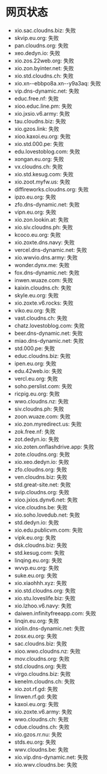 # 网页状态
- xio.sac.cloudns.biz: 失败
- skvip.eu.org: 失败
- pan.cloudns.org: 失败
- xeo.dedyn.io: 失败
- xio.zos.22web.org: 失败
- xio.zon.byinter.net: 失败
- xio.std.cloudns.ch: 失败
- xio.xn--ebbpo8a.xn--y9a3aq: 失败
- vip.dns-dynamic.net: 失败
- educ.free.nf: 失败
- xioo.educ.line.pm: 失败
- xio.jxsio.v6.army: 失败
- tau.cloudns.biz: 失败
- xio.gzos.link: 失败
- xioo.kaxoi.eu.org: 失败
- xio.std.000.pe: 失败
- edu.lovestoblog.com: 失败
- xongan.eu.org: 失败
- vx.cloudns.ch: 失败
- xio.std.kesug.com: 失败
- xio.zoot.myfw.us: 失败
- diffireworks.cloudns.org: 失败
- ipzo.eu.org: 失败
- zfo.dns-dynamic.net: 失败
- vipn.eu.org: 失败
- xio.zon.lookin.at: 失败
- xio.siv.cloudns.ph: 失败
- kcoco.eu.org: 失败
- xio.zoxte.dns.navy: 失败
- vercel.dns-dynamic.net: 失败
- xio.wwvio.dns.army: 失败
- wonder.dynx.me: 失败
- fox.dns-dynamic.net: 失败
- inwen.wuaze.com: 失败
- kaixin.cloudns.ch: 失败
- skyle.eu.org: 失败
- xio.zoxte.v6.rocks: 失败
- viko.eu.org: 失败
- vast.cloudns.ch: 失败
- chatz.lovestoblog.com: 失败
- beer.dns-dynamic.net: 失败
- miao.dns-dynamic.net: 失败
- std.000.pe: 失败
- educ.cloudns.biz: 失败
- ipen.eu.org: 失败
- edu.42web.io: 失败
- vercl.eu.org: 失败
- soho.perslist.com: 失败
- ricpig.eu.org: 失败
- wwo.cloudns.nz: 失败
- siv.cloudns.ph: 失败
- zoon.wuaze.com: 失败
- xio.zon.myredirect.us: 失败
- zok.free.nf: 失败
- zot.dedyn.io: 失败
- xio.zoten.onflashdrive.app: 失败
- zote.cloudns.org: 失败
- xio.xeo.dedyn.io: 失败
- zfo.cloudns.org: 失败
- ven.cloudns.biz: 失败
- std.great-site.net: 失败
- svip.cloudns.org: 失败
- xioo.jxios.dynv6.net: 失败
- vice.cloudns.be: 失败
- xio.soho.lovedub.net: 失败
- std.dedyn.io: 失败
- xio.edu.publicvm.com: 失败
- vipk.eu.org: 失败
- dsk.cloudns.biz: 失败
- std.kesug.com: 失败
- linqing.eu.org: 失败
- wvvp.eu.org: 失败
- suke.eu.org: 失败
- xio.xiaohhh.xyz: 失败
- xio.std.cloudns.org: 失败
- xio.stu.loveslife.biz: 失败
- xio.lzhoo.v6.navy: 失败
- daiwen.infinityfreeapp.com: 失败
- linqin.eu.org: 失败
- xiolin.dns-dynamic.net: 失败
- zosx.eu.org: 失败
- sac.cloudns.biz: 失败
- xioo.wwo.cloudns.nz: 失败
- mov.cloudns.org: 失败
- std.cloudns.org: 失败
- virgo.cloudns.biz: 失败
- kenelm.cloudns.ch: 失败
- xio.zot.rf.gd: 失败
- linwen.rf.gd: 失败
- kaxoi.eu.org: 失败
- xio.zoxte.v6.army: 失败
- wwo.cloudns.ch: 失败
- cdue.cloudns.ch: 失败
- xio.gzos.rr.nu: 失败
- stds.eu.org: 失败
- wwv.cloudns.be: 失败
- xio.vip.dns-dynamic.net: 失败
- xio.wwv.cloudns.be: 失败
